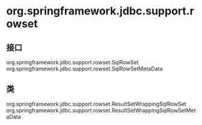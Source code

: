 # org.springframework.jdbc.support.rowset

## 接口

org.springframework.jdbc.support.rowset.SqlRowSet
org.springframework.jdbc.support.rowset.SqlRowSetMetaData

## 类

org.springframework.jdbc.support.rowset.ResultSetWrappingSqlRowSet
org.springframework.jdbc.support.rowset.ResultSetWrappingSqlRowSetMetaData




